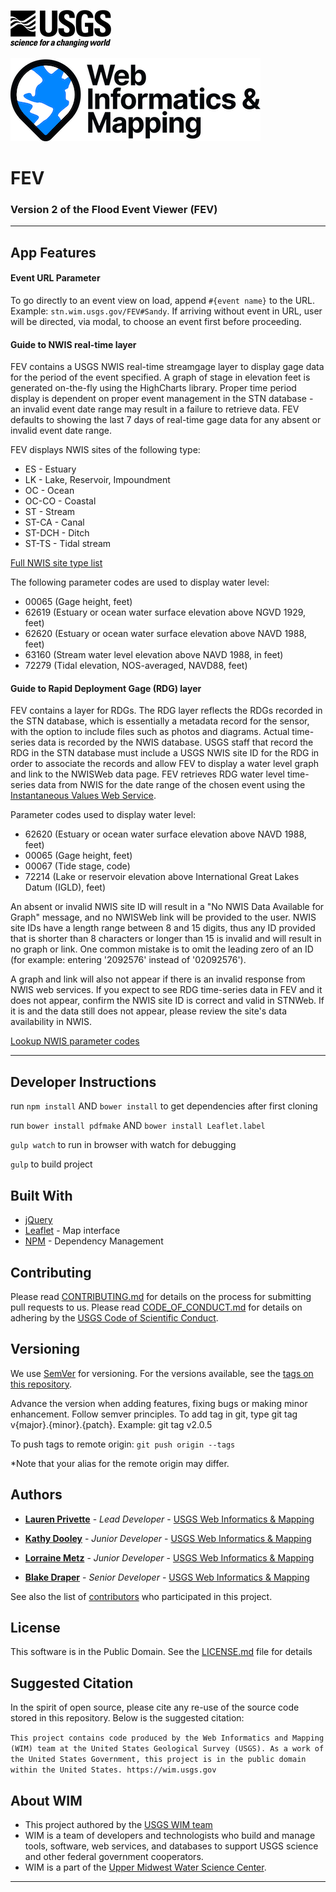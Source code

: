 
![USGS](USGS_ID_black.png) 

![WIM](wimlogo.png)

# FEV
### Version 2 of the Flood Event Viewer (FEV)

----------
## App Features

#### Event URL Parameter
To go directly to an event view on load, append `#{event name}` to the URL. Example: `stn.wim.usgs.gov/FEV#Sandy`.  If arriving without event in URL, user will be directed, via modal, to choose an event first before proceeding.

#### Guide to NWIS real-time layer
FEV contains a USGS NWIS real-time streamgage layer to display gage data for the period of the event specified.  A graph of stage in elevation feet is generated on-the-fly using the HighCharts library. Proper time period display is dependent on proper event management in the STN database - an invalid event date range may result in a failure to retrieve data. FEV defaults to showing the last 7 days of real-time gage data for any absent or invalid event date range.

FEV displays NWIS sites of the following type:
 - ES - Estuary
 - LK - Lake, Reservoir, Impoundment
 - OC - Ocean
 - OC-CO - Coastal
 - ST - Stream
 - ST-CA - Canal
 - ST-DCH - Ditch
 - ST-TS - Tidal stream

[Full NWIS site type list](http://maps.waterdata.usgs.gov/mapper/help/sitetype.html)

The following parameter codes are used to display water level:
 -  00065 (Gage height, feet)
 -  62619 (Estuary or ocean water surface elevation above NGVD 1929, feet)
 -  62620 (Estuary or ocean water surface elevation above NAVD 1988, feet)
 -  63160 (Stream water level elevation above NAVD 1988, in feet)
 -  72279 (Tidal elevation, NOS-averaged, NAVD88, feet)



#### Guide to Rapid Deployment Gage (RDG) layer
FEV contains a layer for RDGs. The RDG layer reflects the RDGs recorded in the STN database, which is essentially a metadata record for the sensor, with the option to include files such as photos and diagrams.  Actual time-series data is recorded by the NWIS database. USGS staff that record the RDG in the STN database must include a USGS NWIS site ID for the RDG in order to associate the records and allow FEV to display a water level graph and link to the NWISWeb data page.  FEV retrieves RDG water level time-series data from NWIS for the date range of the chosen event using the [Instantaneous Values Web Service](http://waterservices.usgs.gov/rest/IV-Service.html).

Parameter codes used to display water level:
 - 62620 (Estuary or ocean water surface elevation above NAVD 1988, feet)
 - 00065 (Gage height, feet)
 - 00067 (Tide stage, code)
 - 72214 (Lake or reservoir elevation above International Great Lakes Datum (IGLD), feet)

An absent or invalid NWIS site ID will result in a "No NWIS Data Available for Graph" message, and no NWISWeb link will be provided to the user. NWIS site IDs have a length range between 8 and 15 digits, thus any ID provided that is shorter than 8 characters or longer than 15 is invalid and will result in no graph or link. One common mistake is to omit the leading zero of an ID (for example: entering '2092576' instead of '02092576').

A graph and link will also not appear if there is an invalid response from NWIS web services. If you expect to see RDG time-series data in FEV and it does not appear, confirm the NWIS site ID is correct and valid in STNWeb. If it is and the data still does not appear, please review the site's data availability in NWIS.

[Lookup NWIS parameter codes](http://nwis.waterdata.usgs.gov/usa/nwis/pmcodes)

----------
## Developer Instructions

run `npm install` AND `bower install` to get dependencies after first cloning

run `bower install pdfmake` AND `bower install Leaflet.label`

`gulp watch` to run in browser with watch for debugging

`gulp` to build project


## Built With

* [jQuery](https://jquery.com/) 
* [Leaflet](http://leafletjs.com/) - Map interface
* [NPM](https://www.npmjs.com/) - Dependency Management


## Contributing

Please read [CONTRIBUTING.md](CONTRIBUTING.md) for details on the process for submitting pull requests to us. Please read [CODE_OF_CONDUCT.md](CODE_OF_CONDUCT.md) for details on adhering by the [USGS Code of Scientific Conduct](https://www2.usgs.gov/fsp/fsp_code_of_scientific_conduct.asp).

## Versioning

We use [SemVer](http://semver.org/) for versioning. For the versions available, see the [tags on this repository](../../tags). 

Advance the version when adding features, fixing bugs or making minor enhancement. Follow semver principles. To add tag in git, type git tag v{major}.{minor}.{patch}. Example: git tag v2.0.5

To push tags to remote origin: `git push origin --tags`

*Note that your alias for the remote origin may differ.

## Authors

* **[Lauren Privette](https://github.com/lprivette)**  - *Lead Developer* - [USGS Web Informatics & Mapping](https://wim.usgs.gov/)

* **[Kathy Dooley](https://github.com/09Kathy)**  - *Junior Developer* - [USGS Web Informatics & Mapping](https://wim.usgs.gov/)

* **[Lorraine Metz](https://github.com/ltmetz)**  - *Junior Developer* - [USGS Web Informatics & Mapping](https://wim.usgs.gov/)

* **[Blake Draper](https://github.com/BlakeDraper)**  - *Senior Developer* - [USGS Web Informatics & Mapping](https://wim.usgs.gov/)

See also the list of [contributors](../../graphs/contributors) who participated in this project.

## License

This software is in the Public Domain. See the [LICENSE.md](LICENSE.md) file for details

## Suggested Citation
In the spirit of open source, please cite any re-use of the source code stored in this repository. Below is the suggested citation:

`This project contains code produced by the Web Informatics and Mapping (WIM) team at the United States Geological Survey (USGS). As a work of the United States Government, this project is in the public domain within the United States. https://wim.usgs.gov`


## About WIM
* This project authored by the [USGS WIM team](https://wim.usgs.gov)
* WIM is a team of developers and technologists who build and manage tools, software, web services, and databases to support USGS science and other federal government cooperators.
* WIM is a part of the [Upper Midwest Water Science Center](https://www.usgs.gov/centers/wisconsin-water-science-center).


---

